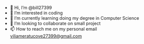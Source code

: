 - 👋 Hi, I’m @bill27399
- 👀 I’m interested in coding
- 🌱 I’m currently learning doing my degree in Computer Science
- 💞️ I’m looking to collaborate on small project
- 📫 How to reach me on my personal email viliameratucove27399@gmail.com

<!---
bill27399/bill27399 is a ✨ special ✨ repository because its `README.md` (this file) appears on your GitHub profile.
You can click the Preview link to take a look at your changes.
--->
